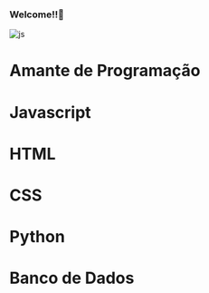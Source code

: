 ### Welcome!!👋   
![js](https://user-images.githubusercontent.com/67491104/110233094-7be0f500-7f00-11eb-9bd6-6ab6c1e48ec2.jpg)

# Amante de Programação
# Javascript
# HTML
# CSS
# Python
# Banco de Dados
